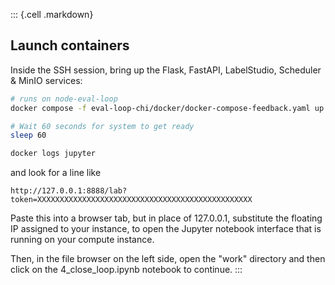 

::: {.cell .markdown}

## Launch containers

Inside the SSH session, bring up the Flask, FastAPI, LabelStudio, Scheduler & MinIO services:


```bash
# runs on node-eval-loop
docker compose -f eval-loop-chi/docker/docker-compose-feedback.yaml up -d
```

```bash
# Wait 60 seconds for system to get ready
sleep 60
```

```bash
docker logs jupyter
```

and look for a line like

```
http://127.0.0.1:8888/lab?token=XXXXXXXXXXXXXXXXXXXXXXXXXXXXXXXXXXXXXXXXXXXXXXXX
```

Paste this into a browser tab, but in place of 127.0.0.1, substitute the floating IP assigned to your instance, to open the Jupyter notebook interface that is running on your compute instance.

Then, in the file browser on the left side, open the "work" directory and then click on the 4_close_loop.ipynb notebook to continue.
:::

